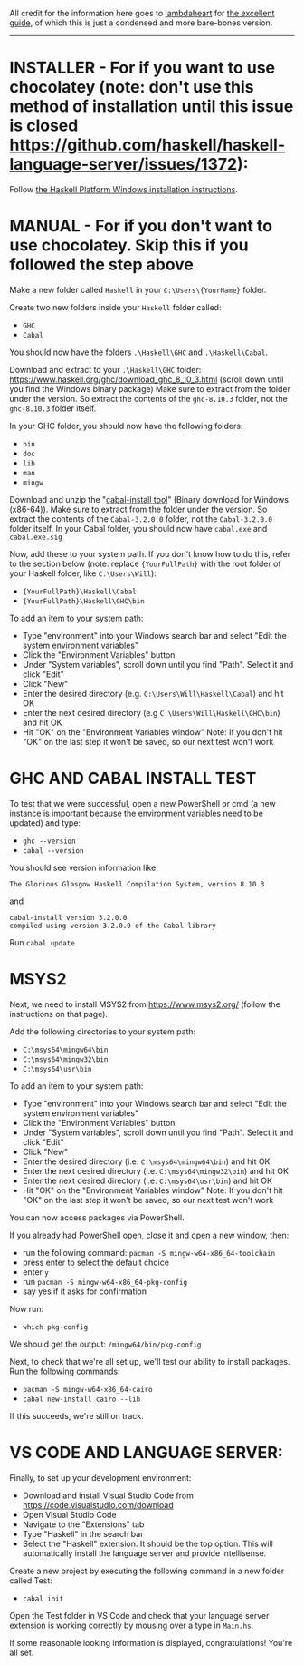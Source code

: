 All credit for the information here goes to [lambdaheart](https://github.com/lambdaheart) for [the excellent guide](https://github.com/lambdaheart/Haskell-Guide/blob/master/DevelopmentEnvironment.md), of which this is just a condensed and more bare-bones version.

-----------------------------------------------------

# INSTALLER - For if you want to use chocolatey (note: don't use this method of installation until this issue is closed https://github.com/haskell/haskell-language-server/issues/1372):

Follow [the Haskell Platform Windows installation instructions](https://www.haskell.org/platform/windows.html).


# MANUAL - For if you don't want to use chocolatey. Skip this if you followed the step above

Make a new folder called `Haskell` in your `C:\Users\{YourName}` folder.

Create two new folders inside your `Haskell` folder called:
* `GHC`
* `Cabal`

You should now have the folders `.\Haskell\GHC` and `.\Haskell\Cabal`.

Download and extract to your `.\Haskell\GHC` folder: https://www.haskell.org/ghc/download_ghc_8_10_3.html (scroll down until you find the Windows binary package)
Make sure to extract from the folder under the version. So extract the contents of the `ghc-8.10.3` folder, not the `ghc-8.10.3` folder itself.

In your GHC folder, you should now have the following folders:
* `bin`
* `doc`
* `lib`
* `man`
* `mingw`

Download and unzip the "[cabal-install tool](https://www.haskell.org/cabal/download.html)" (Binary download for Windows (x86-64)).
Make sure to extract from the folder under the version. So extract the contents of the `Cabal-3.2.0.0` folder, not the `Cabal-3.2.0.0` folder itself.
In your Cabal folder, you should now have `cabal.exe` and `cabal.exe.sig`

Now, add these to your system path. If you don't know how to do this, refer to the section below (note: replace `{YourFullPath}` with the root folder of your Haskell folder, like `C:\Users\Will`):
* `{YourFullPath}\Haskell\Cabal`
* `{YourFullPath}\Haskell\GHC\bin`

To add an item to your system path:
* Type "environment" into your Windows search bar and select "Edit the system environment variables"
* Click the "Environment Variables" button
* Under "System variables", scroll down until you find "Path". Select it and click "Edit"
* Click "New"
* Enter the desired directory (e.g. `C:\Users\Will\Haskell\Cabal`) and hit OK
* Enter the next desired directory (e.g `C:\Users\Will\Haskell\GHC\bin`) and hit OK
* Hit "OK" on the "Environment Variables window"
Note: If you don't hit "OK" on the last step it won't be saved, so our next test won't work


# GHC AND CABAL INSTALL TEST

To test that we were successful, open a new PowerShell or cmd (a new instance is important because the environment variables need to be updated) and type:
* `ghc --version`
* `cabal --version`

You should see version information like:

```
The Glorious Glasgow Haskell Compilation System, version 8.10.3
```

and

```
cabal-install version 3.2.0.0
compiled using version 3.2.0.0 of the Cabal library
```

Run `cabal update`

# MSYS2

Next, we need to install MSYS2 from https://www.msys2.org/ (follow the instructions on that page).

Add the following directories to your system path:
* `C:\msys64\mingw64\bin`
* `C:\msys64\mingw32\bin`
* `C:\msys64\usr\bin`

To add an item to your system path:
* Type "environment" into your Windows search bar and select "Edit the system environment variables"
* Click the "Environment Variables" button
* Under "System variables", scroll down until you find "Path". Select it and click "Edit"
* Click "New"
* Enter the desired directory (i.e. `C:\msys64\mingw64\bin`) and hit OK
* Enter the next desired directory (i.e. `C:\msys64\mingw32\bin`) and hit OK
* Enter the next desired directory (i.e. `C:\msys64\usr\bin`) and hit OK
* Hit "OK" on the "Environment Variables window"
Note: If you don't hit "OK" on the last step it won't be saved, so our next test won't work

You can now access packages via PowerShell.

If you already had PowerShell open, close it and open a new window, then:
* run the following command: `pacman -S mingw-w64-x86_64-toolchain`
* press enter to select the default choice
* enter `y`
* run `pacman -S mingw-w64-x86_64-pkg-config`
* say yes if it asks for confirmation

Now run:
* `which pkg-config`

We should get the output: `/mingw64/bin/pkg-config`

Next, to check that we're all set up, we'll test our ability to install packages. Run the following commands:

* `pacman -S mingw-w64-x86_64-cairo`
* `cabal new-install cairo --lib`

If this succeeds, we're still on track.


# VS CODE AND LANGUAGE SERVER:

Finally, to set up your development environment:
* Download and install Visual Studio Code from https://code.visualstudio.com/download 
* Open Visual Studio Code
* Navigate to the "Extensions" tab
* Type "Haskell" in the search bar
* Select the "Haskell" extension. It should be the top option. This will automatically install the language server and provide intellisense.

Create a new project by executing the following command in a new folder called Test:

* `cabal init`

Open the Test folder in VS Code and check that your language server extension is working correctly by mousing over a type in `Main.hs`.

If some reasonable looking information is displayed, congratulations! You're all set.
